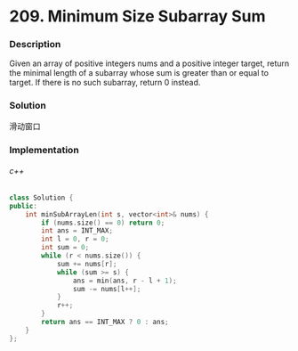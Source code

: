 # 209. Minimum Size Subarray Sum

### Description

Given an array of positive integers nums and a positive integer target, return the minimal length of a subarray whose sum is greater than or equal to target. If there is no such subarray, return 0 instead.

### Solution

滑动窗口

### Implementation

###### c++

```c++
class Solution {
public:
    int minSubArrayLen(int s, vector<int>& nums) {
        if (nums.size() == 0) return 0;
        int ans = INT_MAX;
        int l = 0, r = 0;
        int sum = 0;
        while (r < nums.size()) {
            sum += nums[r];
            while (sum >= s) {
                ans = min(ans, r - l + 1);
                sum -= nums[l++];
            }
            r++;
        }
        return ans == INT_MAX ? 0 : ans;
    }
};
```
